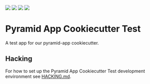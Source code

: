 <a><img src="https://img.shields.io/badge/python-3.10-success"></a>
<a href="https://github.com/hypothesis/pyramid-app-cookiecutter-test/blob/main/LICENSE"><img src="https://img.shields.io/badge/license-BSD--2--Clause-success"></a>
<a href="https://github.com/hypothesis/cookiecutters/tree/main/pyramid-app"><img src="https://img.shields.io/badge/cookiecutter-pyramid--app-success"></a>
<a href="https://black.readthedocs.io/en/stable/"><img src="https://img.shields.io/badge/code%20style-black-000000"></a>

# Pyramid App Cookiecutter Test

A test app for our pyramid-app cookiecutter.

Hacking
-------

For how to set up the Pyramid App Cookiecutter Test development environment see
[HACKING.md](https://github.com/hypothesis/pyramid-app-cookiecutter-test/blob/main/HACKING.md).

